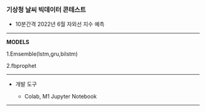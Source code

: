 <h3>기상청 날씨 빅데이터 콘테스트</h3>

- 10분간격 2022년 6월 자외선 지수 예측

---

**MODELS**

1.Emsemble(lstm,gru,bilstm)

2.fbprophet

---

- 개발 도구

  - Colab, M1 Jupyter Notebook

---

